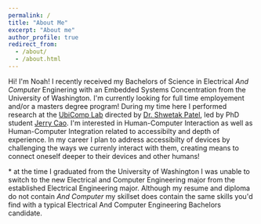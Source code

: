 ```yaml
---
permalink: /
title: "About Me"
excerpt: "About me"
author_profile: true
redirect_from: 
  - /about/
  - /about.html
---
```


Hi! I'm Noah! I recently received my Bachelors of Science in Electrical *And Computer* Enginering with an Embedded Systems Concentration from the University of Washington. I'm currently looking for full time employement and/or a masters degree program! During my time here I performed research at the [UbiComp Lab](https://ubicomplab.cs.washington.edu/) directed by [Dr. Shwetak Patel](https://homes.cs.washington.edu/~shwetak/), led by PhD student [Jerry Cao](https://jerrycao22.github.io/). I'm interested in Human-Computer Interaction as well as Human-Computer Integration related to accessibilty and depth of experience. In my career I plan to address accessibilty of devices by challenging the ways we currenly interact with them, creating means to connect oneself deeper to their devices and other humans!

\* at the time I graduated from the University of Washington I was unable to switch to the new Electrical and Computer Engineering major from the established Electrical Engineering major. Although my resume and diploma do not contain *And Computer* my skillset does contain the same skills you'd find with a typical Electrical And Computer Engineering Bachelors candidate.
